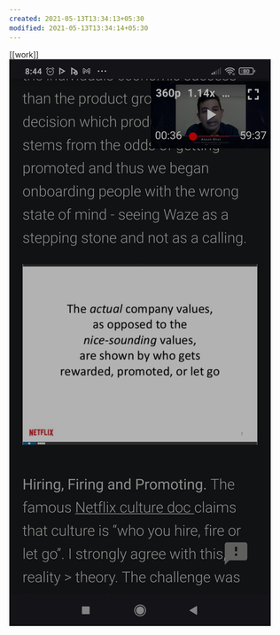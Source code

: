```yaml
---
created: 2021-05-13T13:34:13+05:30
modified: 2021-05-13T13:34:14+05:30
---
```

[[work]]
![Image](./media/IMG_1620893052585.jpg)
